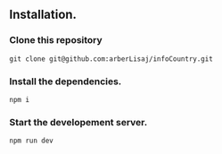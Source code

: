 ## Installation.

### Clone this repository

```
git clone git@github.com:arberLisaj/infoCountry.git
```

### Install the dependencies.

```
npm i
```

### Start the developement server.

```
npm run dev
```
